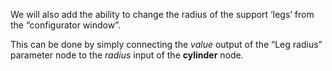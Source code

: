 We will also add the ability to change the radius of the support ‘legs’ from the “configurator window”.

This can be done by simply connecting the *value* output of the “Leg radius” parameter node to the *radius* input of the **cylinder** node.